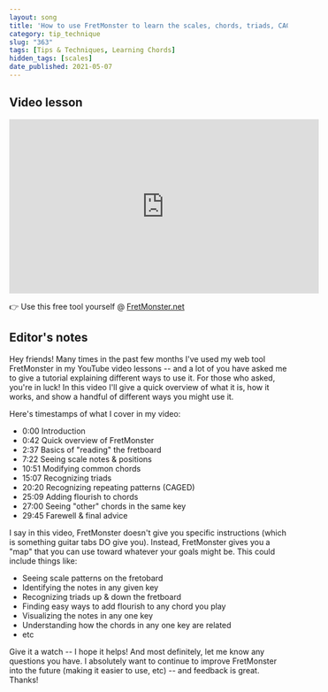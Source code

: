 ```yaml
---
layout: song
title: 'How to use FretMonster to learn the scales, chords, triads, CAGED, and more'
category: tip_technique
slug: "363"
tags: [Tips & Techniques, Learning Chords]
hidden_tags: [scales]
date_published: 2021-05-07
---
```


## Video lesson

<iframe width="560" height="315" src="https://www.youtube.com/embed/Lj5c_cpWS9g" frameborder="0" allow="accelerometer; autoplay; encrypted-media; gyroscope; picture-in-picture" allowfullscreen></iframe>

👉 Use this free tool yourself @ <a href="http://fretmonster.net">FretMonster.net</a>

## Editor's notes

Hey friends! Many times in the past few months I've used my web tool FretMonster in my YouTube video lessons -- and a lot of you have asked me to give a tutorial explaining different ways to use it. For those who asked, you're in luck! In this video I'll give a quick overview of what it is, how it works, and show a handful of different ways you might use it.

Here's timestamps of what I cover in my video:

- 0:00 Introduction
- 0:42 Quick overview of FretMonster
- 2:37 Basics of "reading" the fretboard
- 7:22 Seeing scale notes & positions
- 10:51 Modifying common chords
- 15:07 Recognizing triads
- 20:20 Recognizing repeating patterns (CAGED)
- 25:09 Adding flourish to chords
- 27:00 Seeing "other" chords in the same key
- 29:45 Farewell & final advice

I say in this video, FretMonster doesn't give you specific instructions (which is something guitar tabs DO give you). Instead, FretMonster gives you a "map" that you can use toward whatever your goals might be. This could include things like:

- Seeing scale patterns on the fretobard
- Identifying the notes in any given key
- Recognizing triads up & down the fretboard
- Finding easy ways to add flourish to any chord you play
- Visualizing the notes in any one key
- Understanding how the chords in any one key are related
- etc

Give it a watch -- I hope it helps! And most definitely, let me know any questions you have. I absolutely want to continue to improve FretMonster into the future (making it easier to use, etc) -- and feedback is great. Thanks!
